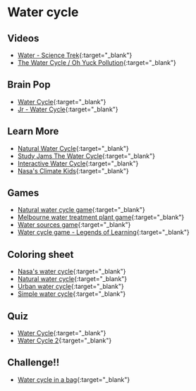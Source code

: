 # Water cycle

## Videos

- [Water - Science Trek](https://www.pbs.org/video/science-trek-water/){:target="\_blank"}
- [The Water Cycle / Oh Yuck Pollution](https://www.pbs.org/video/the-water-cycle-oh-yuck-pollution-lluvhh/){:target="\_blank"}

## Brain Pop

- [Water Cycle](https://www.brainpop.com/science/earthsystem/watercycle/){:target="\_blank"}
- [Jr - Water Cycle](https://jr.brainpop.com/science/weather/watercycle/){:target="\_blank"}

## Learn More

- [Natural Water Cycle](https://www.educationsoutheastwater.com.au/resources?audience=&keywords=&topic=&yearLevel=&type=interactive-learning){:target="\_blank"}
- [Study Jams The Water Cycle](http://studyjams.scholastic.com/studyjams/jams/science/ecosystems/water-cycle.htm){:target="\_blank"}
- [Interactive Water Cycle](https://water.usgs.gov/edu/watercycle-kids-beg.html){:target="\_blank"}
- [Nasa's Climate Kids](https://climatekids.nasa.gov/menu/water/){:target="\_blank"}

## Games

- [Natural water cycle game](https://www.educationsoutheastwater.com.au/resources/natural-water-cycle-game){:target="\_blank"}
- [Melbourne water treatment plant game](https://www.educationsoutheastwater.com.au/resources/melbourne-water-cycle-game){:target="\_blank"}
- [Water sources game](https://www.educationsoutheastwater.com.au/resources/water-sources-game){:target="\_blank"}
- [Water cycle game - Legends of Learning](https://games.legendsoflearning.com/games/WyJnYW1lcyIsMTk4MV0=){:target="\_blank"}

## Coloring sheet

- [Nasa's water cycle](https://climate.nasa.gov/system/downloadable_items/255_Water_Cycle_05_03_20.pdf){:target="\_blank"}
- [Natural water cycle](https://www.educationsoutheastwater.com.au/assets/volumes/resource-downloads/NaturalWaterCycle_A4_BW.pdf){:target="\_blank"}
- [Urban water cycle](https://www.educationsoutheastwater.com.au/assets/volumes/resource-downloads/UrbanWaterCycle_A4_BW.pdf){:target="\_blank"}
- [Simple water cycle](http://cleverlearner.com/science/images/science-water-cycle-worksheet-for-firstgrade-5b.png){:target="\_blank"}

## Quiz

- [Water Cycle](https://www.liveworksheets.com/nt539541ut){:target="\_blank"}
- [Water Cycle 2](https://www.liveworksheets.com/worksheets/en/Social_Science/Water_cycle/Water_cycle_fv106042yd){:target="\_blank"}

## Challenge!!

- [Water cycle in a bag](https://greensborosciencecenter.wordpress.com/2017/04/06/diy-science-water-cycle-in-a-bag/){:target="\_blank"}
